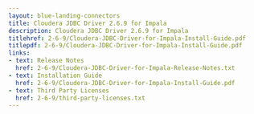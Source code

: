 ```yaml
---
layout: blue-landing-connectors
title: Cloudera JDBC Driver 2.6.9 for Impala
description: Cloudera JDBC Driver 2.6.9 for Impala
titlehref: 2-6-9/Cloudera-JDBC-Driver-for-Impala-Install-Guide.pdf
titlepdf: 2-6-9/Cloudera-JDBC-Driver-for-Impala-Install-Guide.pdf
links:
- text: Release Notes
  href: 2-6-9/Cloudera-JDBC-Driver-for-Impala-Release-Notes.txt
- text: Installation Guide
  href: 2-6-9/Cloudera-JDBC-Driver-for-Impala-Install-Guide.pdf
- text: Third Party Licenses
  href: 2-6-9/third-party-licenses.txt
---
```


